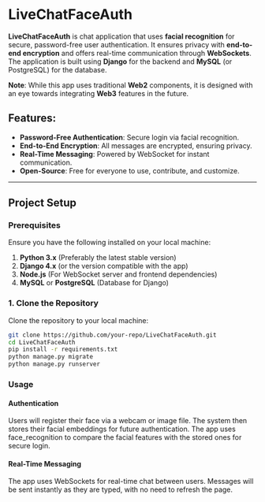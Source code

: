 # LiveChatFaceAuth

**LiveChatFaceAuth** is chat application that uses **facial recognition** for secure, password-free user authentication. It ensures privacy with **end-to-end encryption** and offers real-time communication through **WebSockets**. The application is built using **Django** for the backend and **MySQL** (or PostgreSQL) for the database. 

**Note**: While this app uses traditional **Web2** components, it is designed with an eye towards integrating **Web3** features in the future.

## Features:
- **Password-Free Authentication**: Secure login via facial recognition.
- **End-to-End Encryption**: All messages are encrypted, ensuring privacy.
- **Real-Time Messaging**: Powered by WebSocket for instant communication.
- **Open-Source**: Free for everyone to use, contribute, and customize.

---

## Project Setup

### Prerequisites

Ensure you have the following installed on your local machine:

1. **Python 3.x** (Preferably the latest stable version)
2. **Django 4.x** (or the version compatible with the app)
3. **Node.js** (For WebSocket server and frontend dependencies)
4. **MySQL** or **PostgreSQL** (Database for Django)

### 1. Clone the Repository

Clone the repository to your local machine:

``` bash
git clone https://github.com/your-repo/LiveChatFaceAuth.git
cd LiveChatFaceAuth
pip install -r requirements.txt
python manage.py migrate
python manage.py runserver
```

### Usage
#### Authentication
Users will register their face via a webcam or image file. The system then stores their facial embeddings for future authentication. The app uses face_recognition to compare the facial features with the stored ones for secure login.

#### Real-Time Messaging
The app uses WebSockets for real-time chat between users. Messages will be sent instantly as they are typed, with no need to refresh the page.

